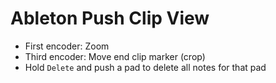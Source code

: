 # Ableton Push Clip View

- First encoder: Zoom
- Third encoder: Move end clip marker (crop)
- Hold `Delete` and push a pad to delete all notes for that pad